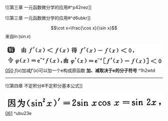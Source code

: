 ![[第三章 一元函数微分学的应用#^p42nez]]

![[第三章 一元函数微分学的应用#^d6ubkr]]

$$\cot x=\frac{\cos x}{\sin x}$$
来自$\ln(\sin x)$

![](Attachment/20220827173601.png)
	[050](bookxnotepro://opennote/?nb={512382f5-a3a5-4617-b335-e716d4b5f10c}&book=b58fa85d19ce1d4b81c4b85dda1d104f&page=49&x=187&y=233&id=128&uuid=7a34bf5cf3fb372679b172f6b51beb3c)
	$f(x)$加减$f'(x)$可以加一个e构成原函数
	**加、减取决于e的分子符号**
	^1h2wtd

---

![[第四章 不定积分#不定积分基本公式]]

![](Attachment/20220830144020.png)
	[061](bookxnotepro://opennote/?nb={512382f5-a3a5-4617-b335-e716d4b5f10c}&book=b58fa85d19ce1d4b81c4b85dda1d104f&page=60&x=148&y=548&id=153&uuid=650d2d6b496058f6010b370e5ef31bd9)
	 ^ubu23e


